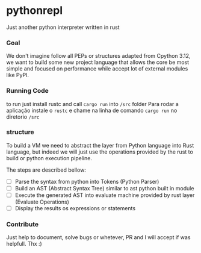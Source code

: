 # pythonrepl
Just another python interpreter written in rust

### Goal

We don't imagine follow all PEPs or structures adapted from Cpython 3.12, we want to build some new project language that allows the core be most simple and focused on performance while accept lot of external modules like PyPI.


### Running Code

to run just install rustc and call `cargo run` into `/src` folder
Para rodar a aplicação instale o `rustc` e chame na linha de comando `cargo run` no diretorio `/src`

### structure

To build a VM we need to abstract the layer from Python language into Rust language, but indeed we will just use the operations provided by the rust to build or python execution pipeline. 

The steps are described bellow:

- [ ] Parse the syntax from python into Tokens (Python Parser)
- [ ] Build an AST (Abstract Syntax Tree) similar to ast python built in module
- [ ] Execute the generated AST into evaluate machine provided by rust layer (Evaluate Operations)
- [ ] Display the results os expressions or statements

### Contribute

Just help to document, solve bugs or whetever, PR and I will accept if was helpfull. Thx :)

